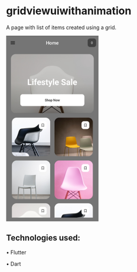 # gridviewuiwithanimation

A page with list of items created using a grid.

<img src="https://github.com/aniribe/grid_view_ui_with_animation/blob/main/assets/images/screenshot.jpg" height=500px>

## Technologies used:

• Flutter

• Dart

